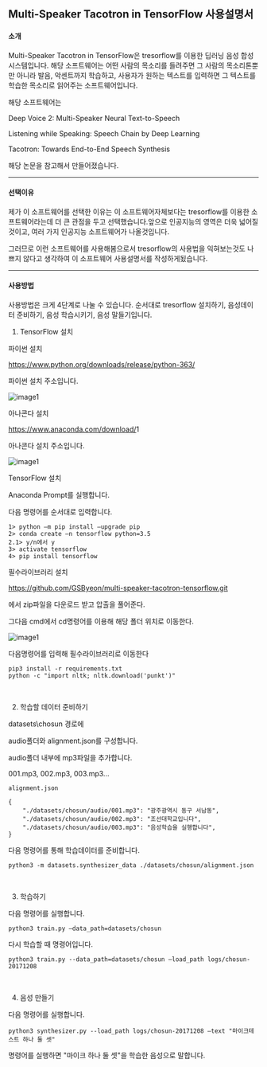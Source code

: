 ## Multi-Speaker Tacotron in TensorFlow 사용설명서

#### 소개

Multi-Speaker Tacotron in TensorFlow은 tresorflow를 이용한 딥러닝 음성 합성 시스템입니다. 해당 소프트웨어는 어떤 사람의 목소리를 들려주면 그 사람의 목소리톤뿐만 아니라 발음, 악센트까지 학습하고, 사용자가 원하는 텍스트를 입력하면 그 텍스트를 학습한 목소리로 읽어주는 소프트웨어입니다.

해당 소프트웨어는

Deep Voice 2: Multi-Speaker Neural Text-to-Speech

Listening while Speaking: Speech Chain by Deep Learning

Tacotron: Towards End-to-End Speech Synthesis

해당 논문을 참고해서 만들어졌습니다.

------

#### 선택이유

 제가 이 소프트웨어를 선택한 이유는 이 소프트웨어자체보다는 tresorflow를 이용한 소프트웨어라는데 더 큰 관점을 두고 선택했습니다.앞으로 인공지능의 영역은 더욱 넓어질것이고, 여러 가지 인공지능 소프트웨어가 나올것입니다.

 그러므로 이런 소프트웨어를 사용해봄으로서 tresorflow의 사용법을 익혀보는것도 나쁘지 않다고 생각하여 이 소프트웨어 사용설명서를 작성하게됬습니다.

------

#### 사용방법

사용방법은 크게 4단계로 나눌 수 있습니다. 순서대로 tresorflow 설치하기, 음성데이터 준비하기, 음성 학습시키기, 음성 말들기입니다.

1. TensorFlow 설치

파이썬 설치

<https://www.python.org/downloads/release/python-363/>

파이썬 설치 주소입니다.

![image1](https://cdn.discordapp.com/attachments/388424141927219211/388424181366390814/image2.png)



아나콘다 설치

<https://www.anaconda.com/download/>1

아나콘다 설치 주소입니다.

![image1](https://cdn.discordapp.com/attachments/388424141927219211/388424190199595011/image1.png)



TensorFlow 설치

Anaconda Prompt를 실행합니다.

다음 명령어를 순서대로 입력합니다.

```
1> python –m pip install —upgrade pip
2> conda create –n tensorflow python=3.5
2.1> y/n에서 y
3> activate tensorflow
4> pip install tensorflow
```



필수라이브러리 설치

<https://github.com/GSByeon/multi-speaker-tacotron-tensorflow.git>

에서 zip파일을 다운로드 받고 압출을 풀어준다.

그다음 cmd에서 cd명령어를 이용해 해당 폴더 위치로 이동한다.

![image1](https://cdn.discordapp.com/attachments/388424141927219211/388425052611149824/image3.png)

다음명령어를 입력해 필수라이브러리로 이동한다

```
pip3 install -r requirements.txt
python -c "import nltk; nltk.download('punkt')"
```

​     

2. 학습할 데이터 준비하기

datasets\chosun 경로에

audio폴더와 alignment.json를 구성합니다.

audio폴더 내부에 mp3파일을 추가합니다.

001.mp3, 002.mp3, 003.mp3...

```
alignment.json

{
    "./datasets/chosun/audio/001.mp3": "광주광역시 동구 서남동",
    "./datasets/chosun/audio/002.mp3": "조선대학교입니다",
    "./datasets/chosun/audio/003.mp3": "음성학습을 실행합니다",
}
```

다음 명령어를 통해 학습데이터를 준비합니다.

```
python3 -m datasets.synthesizer_data ./datasets/chosun/alignment.json
```

​     

3. 학습하기

다음 명령어를 실행합니다.

```
python3 train.py —data_path=datasets/chosun
```

다시 학습할 때 명령어입니다.

```
python3 train.py --data_path=datasets/chosun —load_path logs/chosun-20171208
```

​     

4. 음성 만들기

다음 명령어를 실행합니다.

```
python3 synthesizer.py --load_path logs/chosun-20171208 —text "마이크테스트 하나 둘 셋"
```

명령어를 실행하면 "마이크 하나 둘 셋"을 학습한 음성으로 말합니다.